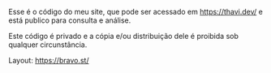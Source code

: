 Esse é o código do meu site, que pode ser acessado em https://thavi.dev/ e está publico para consulta e análise.

Este código é privado e a cópia e/ou distribuição dele é proibida sob qualquer circunstância.

Layout: https://bravo.st/
